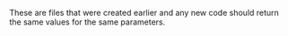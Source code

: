 These are files that were created earlier and any new code should 
return the same values for the same parameters.